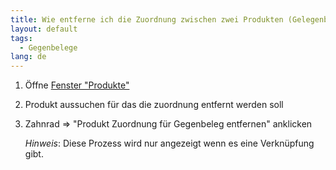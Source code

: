```yaml
---
title: Wie entferne ich die Zuordnung zwischen zwei Produkten (Gelegenbelegerstellung) ?
layout: default
tags:
  - Gegenbelege
lang: de
---
```

   

1. Öffne [Fenster "Produkte"](Wie_finde_und_öffne_ich_ein_Fenster)
1. Produkt aussuchen für das die zuordnung entfernt werden soll
1. Zahnrad => "Produkt Zuordnung für Gegenbeleg entfernen" anklicken

   *Hinweis*: Diese Prozess wird nur angezeigt wenn es eine Verknüpfung gibt.


